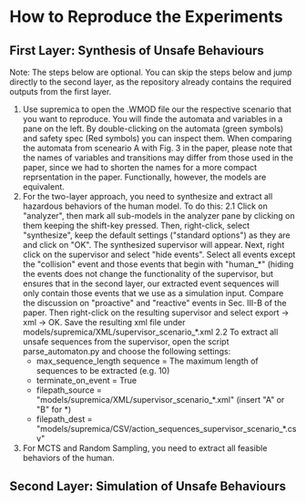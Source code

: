 # How to Reproduce the Experiments

## First Layer: Synthesis of Unsafe Behaviours
Note: The steps below are optional. You can skip the steps below and jump directly to the second layer, as the repository already contains the required outputs from the first layer.

1. Use supremica to open the .WMOD file our the respective scenario that you want to reproduce. You will finde the automata and variables in a pane on the left.
By double-clicking on the automata (green symbols) and safety spec (Red symbols) you can inspect them. When comparing the automata from sceneario A with Fig. 3 in the paper,
please note that the names of variables and transitions may differ from those used in the
paper, since we had to shorten the names for a more compact reprsentation in the paper. Functionally, however, the models are equivalent.
2. For the two-layer approach, you need to synthesize and extract all hazardous behaviors of the human model. To do this:
  2.1 Click on "analyzer", then mark all sub-models in the analyzer pane by clicking on them keeping the shift-key pressed. Then, right-click, select "synthesize", keep the default settings ("standard options") as they are and click on "OK". The synthesized supervisor will appear.
Next, right click on the supervisor and select "hide events". Select all events except the "collision" event and those events that begin with "human_\*"
(hiding the events does not change the functionality of the supervisor, but ensures that in the second layer, our extracted event sequences will only contain those events that we use as a simulation input. Compare the discussion on "proactive" and "reactive" events in Sec. III-B of the paper. Then right-click on the resulting supervisor and select export -> xml -> OK. Save the resulting xml file under models/supremica/XML/supervisor_scenario_\*.xml
  2.2 To extract all unsafe sequences from the supervisor, open the script parse_automaton.py and choose the following settings:
    - max_sequence_length sequence = The maximum length of sequences to be extracted (e.g. 10)
    - terminate_on_event = True
    - filepath_source = "models/supremica/XML/supervisor_scenario_\*.xml" (insert "A" or "B" for \*)
    - filepath_dest = "models/supremica/CSV/action_sequences_supervisor_scenario_\*.csv"
3. For MCTS and Random Sampling, you need to extract all feasible behaviors of the human.

## Second Layer: Simulation of Unsafe Behaviours
